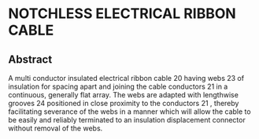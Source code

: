 # NOTCHLESS ELECTRICAL RIBBON CABLE

## Abstract
A multi conductor insulated electrical ribbon cable 20 having webs 23 of insulation for spacing apart and joining the cable conductors 21 in a continuous, generally flat array. The webs are adapted with lengthwise grooves 24 positioned in close proximity to the conductors 21 , thereby facilitating severance of the webs in a manner which will allow the cable to be easily and reliably terminated to an insulation displacement connector without removal of the webs.